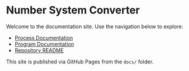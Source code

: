# Number System Converter

Welcome to the documentation site. Use the navigation below to explore:

- [Process Documentation](./process.md)
- [Program Documentation](./program.md)
- [Repository README](../README.md)

This site is published via GitHub Pages from the `docs/` folder.
